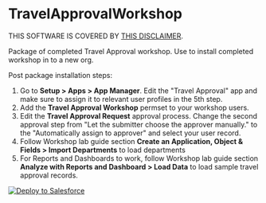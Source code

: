 # TravelApprovalWorkshop
THIS SOFTWARE IS COVERED BY [THIS DISCLAIMER](https://raw.githubusercontent.com/thedges/Disclaimer/master/disclaimer.txt).

Package of completed Travel Approval workshop. Use to install completed workshop in to a new org.

Post package installation steps:
  1. Go to <b>Setup > Apps > App Manager</b>. Edit the "Travel Approval" app and make sure to assign it to relevant user profiles in the 5th step.
  2. Add the <b>Travel Approval Workshop</b> permset to your workshop users.
  3. Edit the <b>Travel Approval Request</b> approval process. Change the second approval step from "Let the submitter choose the approver manually." to the "Automatically assign to approver" and select your user record.
  4. Follow Workshop lab guide section <b>Create an Application, Object & Fields > Import Departments</b> to load departments
  5. For Reports and Dashboards to work, follow Workshop lab guide section <b>Analyze with Reports and Dashboard > Load Data</b> to load sample travel approval records.


<a href="https://githubsfdeploy.herokuapp.com">
  <img alt="Deploy to Salesforce"
       src="https://raw.githubusercontent.com/afawcett/githubsfdeploy/master/deploy.png">
</a>
